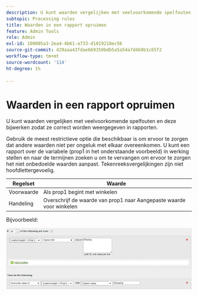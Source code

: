 ```yaml
---
description: U kunt waarden vergelijken met veelvoorkomende spelfouten en deze bijwerken zodat ze correct worden weergegeven in rapporten.
subtopic: Processing rules
title: Waarden in een rapport opruimen
feature: Admin Tools
role: Admin
exl-id: 109005a3-2ea4-4b61-a733-d1019218ec56
source-git-commit: 429aaa43fdae669350bdb5a5a54a7d4b9b1c65f2
workflow-type: tm+mt
source-wordcount: '114'
ht-degree: 1%

---
```


# Waarden in een rapport opruimen

U kunt waarden vergelijken met veelvoorkomende spelfouten en deze bijwerken zodat ze correct worden weergegeven in rapporten.

Gebruik de meest restrictieve optie die beschikbaar is om ervoor te zorgen dat andere waarden niet per ongeluk met elkaar overeenkomen. U kunt een rapport over de variabele (prop1 in het onderstaande voorbeeld) in werking stellen en naar de termijnen zoeken u om te vervangen om ervoor te zorgen het niet onbedoelde waarden aanpast. Tekenreeksvergelijkingen zijn niet hoofdlettergevoelig.

| Regelset | Waarde |
|---|---|
| Voorwaarde | Als prop1 begint met winkelen |
| Handeling | Overschrijf de waarde van prop1 naar Aangepaste waarde voor winkelen |

Bijvoorbeeld:

![](assets/clean-up-values-in-report.png)
